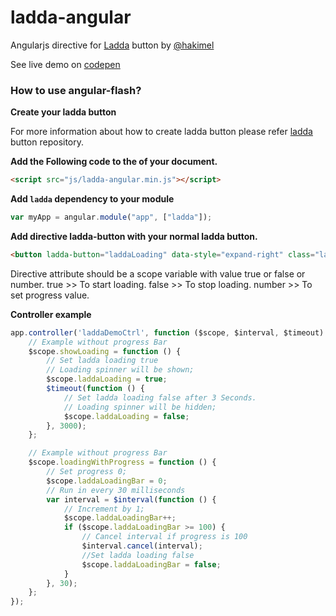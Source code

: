 # ladda-angular
Angularjs directive for [Ladda](http://lab.hakim.se/ladda/) button by [@hakimel](https://twitter.com/hakimel)

See live demo on [codepen](http://codepen.io/sachinchoolur/pen/ogxpOZ)

### How to use angular-flash?

**Create your ladda button**

For more information about how to create ladda button please refer [ladda](https://github.com/hakimel/Ladda) button repository.


**Add the Following code to the <head> of your document.**
``` html
<script src="js/ladda-angular.min.js"></script>
```
**Add `ladda` dependency to your module**
``` javascript 
var myApp = angular.module("app", ["ladda"]);
```
**Add directive ladda-button with your normal ladda button.**
``` html
<button ladda-button="laddaLoading" data-style="expand-right" class="ladda-button"><span class="ladda-label">Submit</span>
```
Directive attribute should be a scope variable with value true or false or number.
true   >> To start loading.
false  >> To stop loading.
number >> To set progress value.

**Controller example**
``` javascript
app.controller('laddaDemoCtrl', function ($scope, $interval, $timeout) {
    // Example without progress Bar
    $scope.showLoading = function () {
        // Set ladda loading true
        // Loading spinner will be shown;
        $scope.laddaLoading = true;
        $timeout(function () {
            // Set ladda loading false after 3 Seconds. 
            // Loading spinner will be hidden;
            $scope.laddaLoading = false;
        }, 3000);
    };

    // Example without progress Bar
    $scope.loadingWithProgress = function () {
        // Set progress 0;
        $scope.laddaLoadingBar = 0;
        // Run in every 30 milliseconds
        var interval = $interval(function () {
            // Increment by 1; 
            $scope.laddaLoadingBar++;
            if ($scope.laddaLoadingBar >= 100) {
                // Cancel interval if progress is 100
                $interval.cancel(interval);
                //Set ladda loading false
                $scope.laddaLoadingBar = false;
            }
        }, 30);
    };
});
```



